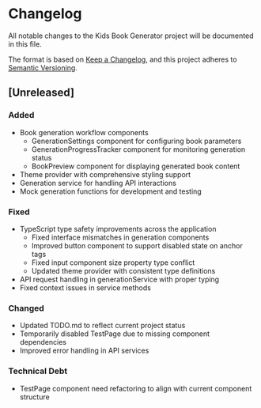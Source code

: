 # Changelog

All notable changes to the Kids Book Generator project will be documented in this file.

The format is based on [Keep a Changelog](https://keepachangelog.com/en/1.0.0/),
and this project adheres to [Semantic Versioning](https://semver.org/spec/v2.0.0.html).

## [Unreleased]

### Added
- Book generation workflow components
  - GenerationSettings component for configuring book parameters
  - GenerationProgressTracker component for monitoring generation status
  - BookPreview component for displaying generated book content
- Theme provider with comprehensive styling support
- Generation service for handling API interactions
- Mock generation functions for development and testing

### Fixed
- TypeScript type safety improvements across the application
  - Fixed interface mismatches in generation components
  - Improved button component to support disabled state on anchor tags
  - Fixed input component size property type conflict
  - Updated theme provider with consistent type definitions
- API request handling in generationService with proper typing
- Fixed context issues in service methods

### Changed
- Updated TODO.md to reflect current project status
- Temporarily disabled TestPage due to missing component dependencies
- Improved error handling in API services

### Technical Debt
- TestPage component need refactoring to align with current component structure
